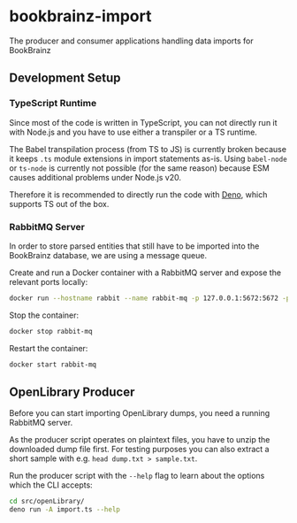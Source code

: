 # bookbrainz-import

The producer and consumer applications handling data imports for BookBrainz

## Development Setup

### TypeScript Runtime

Since most of the code is written in TypeScript, you can not directly run it with Node.js and you have to use either a transpiler or a TS runtime.

The Babel transpilation process (from TS to JS) is currently broken because it keeps `.ts` module extensions in import statements as-is.
Using `babel-node` or `ts-node` is currently not possible (for the same reason) because ESM causes additional problems under Node.js v20.

Therefore it is recommended to directly run the code with [Deno](https://deno.land), which supports TS out of the box.

### RabbitMQ Server

In order to store parsed entities that still have to be imported into the BookBrainz database, we are using a message queue.

Create and run a Docker container with a RabbitMQ server and expose the relevant ports locally:

```sh
docker run --hostname rabbit --name rabbit-mq -p 127.0.0.1:5672:5672 -p 127.0.0.1:15672:15672 rabbitmq:3
```

Stop the container:

```sh
docker stop rabbit-mq
```

Restart the container:

```sh
docker start rabbit-mq
```

## OpenLibrary Producer

Before you can start importing OpenLibrary dumps, you need a running RabbitMQ server.

As the producer script operates on plaintext files, you have to unzip the downloaded dump file first.
For testing purposes you can also extract a short sample with e.g. `head dump.txt > sample.txt`.

Run the producer script with the `--help` flag to learn about the options which the CLI accepts:

```sh
cd src/openLibrary/
deno run -A import.ts --help
```

